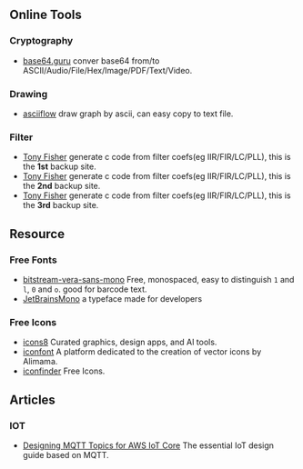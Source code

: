 ## Online Tools
### Cryptography
- [base64.guru](http://base64.guru) conver base64 from/to ASCII/Audio/File/Hex/Image/PDF/Text/Video.

### Drawing
- [asciiflow](https://asciiflow.com) draw graph by ascii, can easy copy to text file.

### Filter
- [Tony Fisher](http://www.piclist.com/techref/uk/ac/york/cs/www-users/http/~fisher/index.htm) generate c code from filter coefs(eg IIR/FIR/LC/PLL), this is the **1st** backup site.
- [Tony Fisher](http://www.massmind.org/techref/uk/ac/york/cs/www-users/http/~fisher/index.htm) generate c code from filter coefs(eg IIR/FIR/LC/PLL), this is the **2nd** backup site.
- [Tony Fisher](https://www.anteeo.se/fisher/mkfilter/) generate c code from filter coefs(eg IIR/FIR/LC/PLL), this is the **3rd** backup site.

## Resource
### Free Fonts
- [bitstream-vera-sans-mono](https://www.dafont.com/bitstream-vera-mono.font) Free, monospaced, easy to distinguish `1` and `l`, `0` and `o`. good for barcode text.
- [JetBrainsMono](https://github.com/JetBrains/JetBrainsMono) a typeface made for developers
### Free Icons
- [icons8](https://icons8.com/) Curated graphics, design apps, and AI tools.
- [iconfont](https://www.iconfont.cn/) A platform dedicated to the creation of vector icons by Alimama.
- [iconfinder](https://www.iconfinder.com/free_icons) Free Icons.

## Articles
### IOT
- [Designing MQTT Topics for AWS IoT Core](https://docs.aws.amazon.com/pdfs/whitepapers/latest/designing-mqtt-topics-aws-iot-core/designing-mqtt-topics-aws-iot-core.pdf#designing-mqtt-topics-aws-iot-core) The essential IoT design guide based on MQTT.